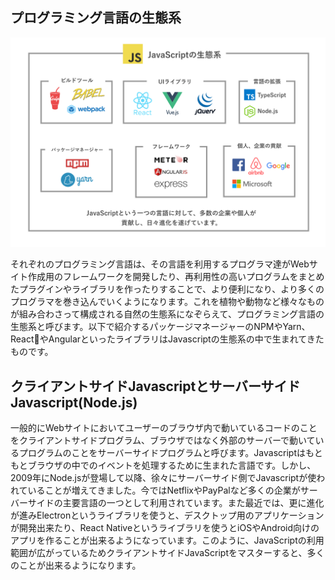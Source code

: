 ## プログラミング言語の生態系

![JavaScriiptの生態系](./images/js_ecosystem.png)

それぞれのプログラミング言語は、その言語を利用するプログラマ達がWebサイト作成用のフレームワークを開発したり、再利用性の高いプログラムをまとめたプラグインやライブラリを作ったりすることで、より便利になり、より多くのプログラマを巻き込んでいくようになります。これを植物や動物など様々なものが組み合わさって構成される自然の生態系になぞらえて、プログラミング言語の生態系と呼びます。以下で紹介するパッケージマネージャーのNPMやYarn、ReactやAngularといったライブラリはJavascriptの生態系の中で生まれてきたものです。

## クライアントサイドJavascriptとサーバーサイドJavascript(Node.js)

一般的にWebサイトにおいてユーザーのブラウザ内で動いているコードのことをクライアントサイドプログラム、ブラウザではなく外部のサーバーで動いているプログラムのことをサーバーサイドプログラムと呼びます。Javascriptはもともとブラウザの中でのイベントを処理するために生まれた言語です。しかし、2009年にNode.jsが登場して以降、徐々にサーバーサイド側でJavascriptが使われていることが増えてきました。今ではNetflixやPayPalなど多くの企業がサーバーサイドの主要言語の一つとして利用されています。また最近では、更に進化が進みElectronというライブラリを使うと、デスクトップ用のアプリケーションが開発出来たり、React Nativeというライブラリを使うとiOSやAndroid向けのアプリを作ることが出来るようになっています。このように、JavaScriptの利用範囲が広がっているためクライアントサイドJavaScriptをマスターすると、多くのことが出来るようになります。
